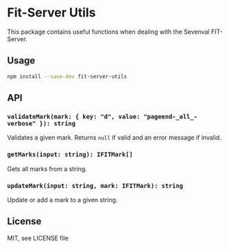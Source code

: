 # Fit-Server Utils

This package contains useful functions when dealing with the Sevenval FIT-Server.

## Usage

```bash
npm install --save-dev fit-server-utils
```

## API

### `validateMark(mark: { key: "d", value: "pageend-_all_-verbose" }): string`

Validates a given mark. Returns `null` if valid and an error message if invalid.

### `getMarks(input: string): IFITMark[]`

Gets all marks from a string.

### `updateMark(input: string, mark: IFITMark): string`

Update or add a mark to a given string.

## License

MIT, see LICENSE file
